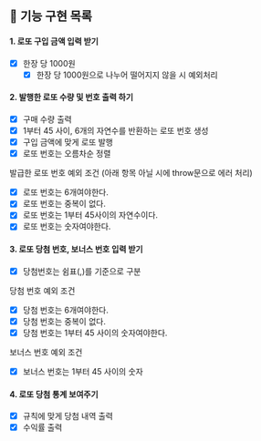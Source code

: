 ## 🚀 기능 구현 목록

#### 1. 로또 구입 금액 입력 받기

- [x] 한장 당 1000원
  - [x] 한장 당 1000원으로 나누어 떨어지지 않을 시 예외처리

#### 2. 발행한 로또 수량 및 번호 출력 하기

- [x] 구매 수량 출력
- [x] 1부터 45 사이, 6개의 자연수를 반환하는 로또 번호 생성
- [x] 구입 금액에 맞게 로또 발행
- [x] 로또 번호는 오름차순 정렬

발급한 로또 번호 예외 조건 (아래 항목 아닐 시에 throw문으로 에러 처리)

- [x] 로또 번호는 6개여야한다.
- [x] 로또 번호는 중복이 없다.
- [x] 로또 번호는 1부터 45사이의 자연수이다.
- [x] 로또 번호는 숫자여야한다.

#### 3. 로또 당첨 번호, 보너스 번호 입력 받기

- [x] 당첨번호는 쉼표(,)를 기준으로 구분

당첨 번호 예외 조건

- [x] 당첨 번호는 6개여야한다.
- [x] 당첨 번호는 중복이 없다.
- [x] 당첨 번호는 1부터 45 사이의 숫자여야한다.

보너스 번호 예외 조건

- [x] 보너스 번호는 1부터 45 사이의 숫자

#### 4. 로또 당첨 통계 보여주기

- [x] 규칙에 맞게 당첨 내역 출력
- [x] 수익률 출력
